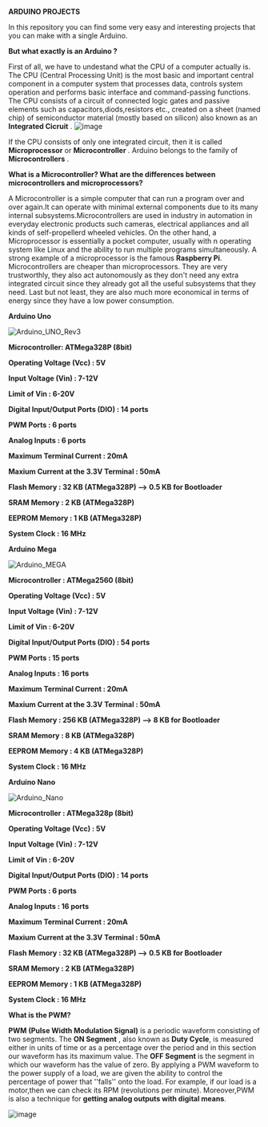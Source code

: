 **ARDUINO PROJECTS**

In this repository you can find some very easy and interesting projects that you can make with a single Arduino. 

**But what exactly is an Arduino ?**

First of all, we have to undestand what the CPU of a computer actually is. The CPU (Central Processing Unit) is the most basic and important central component in a computer 
system that processes data, controls system operation and performs basic interface and command-passing functions. The CPU consists of a circuit of connected logic gates
and passive elements such as capacitors,diods,resistors etc., created on a sheet (named chip) of semiconductor material (mostly based on silicon) also known as 
an **Integrated Cicruit** .
![image](https://github.com/GeorgePeg/Arduino-Projects/assets/153769654/b8cbc19a-80c2-45f0-95a3-e81eea549420)

If the CPU consists of only one integrated circuit, then it is called **Microprocessor** or **Microcontroller** .
Arduino belongs to the family of **Microcontrollers** .

**What is a Microcontroller? What are the differences between microcontrollers and microprocessors?**

A Microcontroller is a simple computer that can run a program over and over again.It can operate with minimal external components due to its many internal subsystems.Microcontrollers are used in industry in automation
in everyday electronic products such cameras, electrical appliances and all kinds of self-propellerd wheeled vehicles. On the other hand, a Microprocessor is essentially a pocket computer, usually with n operating system
like Linux and the ability to run multiple programs simultaneously. A strong example of a microprocessor is the famous **Raspberry Pi**.  Microcontrollers are cheaper than microprocessors. They are very trustworthly, they 
also act autonomously as they don't need any extra integrated circuit since they already got all the useful subsystems that they need. Last but not least, they are also much more economical in terms of energy since they 
have a low power consumption.

**Arduino Uno**

![Arduino_UNO_Rev3](https://github.com/GeorgePeg/Arduino-Projects/assets/153769654/213e2ff8-9638-4168-bb9b-d55cb8e7177a)

**Microcontroller: ATMega328P (8bit)**

**Operating Voltage (Vcc) : 5V**

**Input Voltage (Vin) : 7-12V**

**Limit of Vin : 6-20V**

**Digital Input/Output Ports (DIO) : 14 ports**

**PWM Ports : 6 ports**

**Analog Inputs : 6 ports**

**Maximum Terminal Current : 20mA**

**Maxium Current at the 3.3V Terminal : 50mA**

**Flash Memory : 32 KB (ATMega328P) --> 0.5 KB for Bootloader**

**SRAM Memory : 2 KB (ATMega328P)**

**EEPROM Memory : 1 KB (ATMega328P)**

**System Clock : 16 MHz**


**Arduino Mega**

![Arduino_MEGA](https://github.com/GeorgePeg/Arduino-Projects/assets/153769654/5ac00818-d89e-4ed2-b982-a893a72dde0e)

**Microcontroller : ATMega2560 (8bit)**

**Operating Voltage (Vcc) : 5V**

**Input Voltage (Vin) : 7-12V**

**Limit of Vin : 6-20V**

**Digital Input/Output Ports (DIO) : 54 ports**

**PWM Ports :  15 ports**

**Analog Inputs : 16 ports**

**Maximum Terminal Current : 20mA**

**Maxium Current at the 3.3V Terminal : 50mA**

**Flash Memory : 256 KB (ATMega328P) --> 8 KB for Bootloader**

**SRAM Memory : 8 KB (ATMega328P)**

**EEPROM Memory : 4 KB (ATMega328P)**

**System Clock : 16 MHz**


**Arduino Nano**

![Arduino_Nano](https://github.com/GeorgePeg/Arduino-Projects/assets/153769654/25189e98-e7e4-48a7-a60c-34f076ab43af)

**Microcontroller : ATMega328p (8bit)**

**Operating Voltage (Vcc) : 5V**

**Input Voltage (Vin) : 7-12V**

**Limit of Vin : 6-20V**

**Digital Input/Output Ports (DIO) : 14 ports**

**PWM Ports :  6 ports**

**Analog Inputs : 16 ports**

**Maximum Terminal Current : 20mA**

**Maxium Current at the 3.3V Terminal : 50mA**

**Flash Memory : 32 KB (ATMega328P) --> 0.5 KB for Bootloader**

**SRAM Memory : 2 KB (ATMega328P)**

**EEPROM Memory : 1 KB (ATMega328P)**

**System Clock : 16 MHz**


**What is the PWM?**

**PWM (Pulse Width Modulation Signal)** is a periodic waveform consisting of two segments. The **ON Segment** , also known as **Duty Cycle**, is measured either in units of time or as a percentage over the period
and in this section our waveform has its maximum value. The **OFF Segment** is the segment in which our waveform has the value of zero. By applying a PWM waveform to the power supply of a load, we are given the ability
to control the percentage of power that ''falls'' onto the load. For example, if our load is a motor,then we can check its RPM (revolutions per minute).
Moreover,PWM is also a technique for **getting analog outputs with digital means**.

![image](https://github.com/GeorgePeg/Arduino-Projects/assets/153769654/18790dd6-7b1f-453e-baf5-cce57a4c8291)









